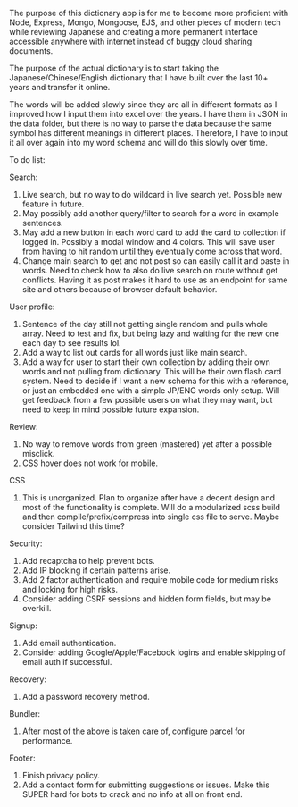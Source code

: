 The purpose of this dictionary app is for me to become more proficient with Node, Express, Mongo, Mongoose, EJS, and other pieces of modern tech while reviewing Japanese and creating a more permanent interface accessible anywhere with internet instead of buggy cloud sharing documents.

The purpose of the actual dictionary is to start taking the Japanese/Chinese/English dictionary that I have built over the last 10+ years and transfer it online. 

The words will be added slowly since they are all in different formats as I improved how I input them into excel over the years. I have them in JSON in the data folder, but there is no way to parse the data because the same symbol has different meanings in different places. Therefore, I have to input it all over again into my word schema and will do this slowly over time.

To do list:

Search:
1. Live search, but no way to do wildcard in live search yet. Possible new feature in future.
2. May possibly add another query/filter to search for a word in example sentences.
3. May add a new button in each word card to add the card to collection if logged in. Possibly a modal window and 4 colors. This will save user from having to hit random until they eventually come across that word.
4. Change main search to get and not post so can easily call it and paste in words. Need to check how to also do live search on route without get conflicts. Having it as post makes it hard to use as an endpoint for same site and others because of browser default behavior.

User profile:
1. Sentence of the day still not getting single random and pulls whole array. Need to test and fix, but being lazy and waiting for the new one each day to see results lol.
2. Add a way to list out cards for all words just like main search.
3. Add a way for user to start their own collection by adding their own words and not pulling from dictionary. This will be their own flash card system. Need to decide if I want a new schema for this with a reference, or just an embedded one with a simple JP/ENG words only setup. Will get feedback from a few possible users on what they may want, but need to keep in mind possible future expansion.
   
Review:
1. No way to remove words from green (mastered) yet after a possible misclick.
2. CSS hover does not work for mobile.

CSS
1. This is unorganized. Plan to organize after have a decent design and most of the functionality is complete. Will do a modularized scss build and then compile/prefix/compress into single css file to serve. Maybe consider Tailwind this time?

Security:
1. Add recaptcha to help prevent bots.
2. Add IP blocking if certain patterns arise.
3. Add 2 factor authentication and require mobile code for medium risks and locking for high risks.
4. Consider adding CSRF sessions and hidden form fields, but may be overkill.

Signup:
1. Add email authentication.
2. Consider adding Google/Apple/Facebook logins and enable skipping of email auth if successful.

Recovery:
1. Add a password recovery method.

Bundler:
1. After most of the above is taken care of, configure parcel for performance.

Footer:
1. Finish privacy policy.
2. Add a contact form for submitting suggestions or issues. Make this SUPER hard for bots to crack and no info at all on front end.